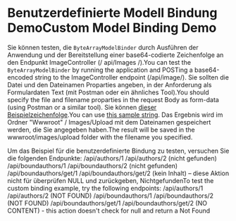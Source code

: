 # <a name="custom-model-binding-demo"></a><span data-ttu-id="8942b-101">Benutzerdefinierte Modell Bindung Demo</span><span class="sxs-lookup"><span data-stu-id="8942b-101">Custom Model Binding Demo</span></span>

<span data-ttu-id="8942b-102">Sie können testen, die `ByteArrayModelBinder` durch Ausführen der Anwendung und der Bereitstellung einer base64-codierte Zeichenfolge an den Endpunkt ImageController (/ api/Images /).</span><span class="sxs-lookup"><span data-stu-id="8942b-102">You can test the `ByteArrayModelBinder` by running the application and POSTing a base64-encoded string to the ImageController endpoint (/api/image/).</span></span> <span data-ttu-id="8942b-103">Sie sollten die Datei und den Dateinamen Proparties angeben, in der Anforderung als Formulardaten Text (mit Postman oder ein ähnliches Tool).</span><span class="sxs-lookup"><span data-stu-id="8942b-103">You should specify the file and filename proparties in the request Body as form-data (using Postman or a similar tool).</span></span> <span data-ttu-id="8942b-104">Sie können [dieser Beispielzeichenfolge](Base64String.txt).</span><span class="sxs-lookup"><span data-stu-id="8942b-104">You can use [this sample string](Base64String.txt).</span></span> <span data-ttu-id="8942b-105">Das Ergebnis wird im Ordner "Wwwroot" / Images/Upload mit dem Dateinamen gespeichert werden, die Sie angegeben haben.</span><span class="sxs-lookup"><span data-stu-id="8942b-105">The result will be saved in the wwwroot/images/upload folder with the filename you specified.</span></span>

<span data-ttu-id="8942b-106">Um das Beispiel für die benutzerdefinierte Bindung zu testen, versuchen Sie die folgenden Endpunkte: /api/authors/1 /api/authors/2 (nicht gefunden) /api/boundauthors/1 /api/boundauthors/2 (nicht gefunden) /api/boundauthors/get/1 /api/boundauthors/get/2 (kein Inhalt) – diese Aktion nicht für überprüfen NULL und zurückgeben, Nichtgefunden</span><span class="sxs-lookup"><span data-stu-id="8942b-106">To test the custom binding example, try the following endpoints: /api/authors/1 /api/authors/2 (NOT FOUND) /api/boundauthors/1 /api/boundauthors/2 (NOT FOUND) /api/boundauthors/get/1 /api/boundauthors/get/2 (NO CONTENT) - this action doesn't check for null and return a Not Found</span></span>
